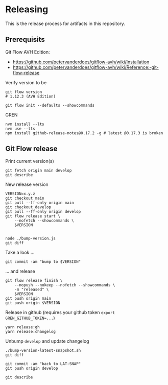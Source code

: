 # Releasing

This is the release process for artifacts in this repository.

## Prerequisits

Git Flow AVH Edition:
- https://github.com/petervanderdoes/gitflow-avh/wiki/Installation
- https://github.com/petervanderdoes/gitflow-avh/wiki/Reference:-git-flow-release

Verify version to be

    git flow version
    # 1.12.3 (AVH Edition)

    git flow init --defaults --showcommands

GREN

    nvm install --lts
    nvm use --lts
    npm install github-release-notes@0.17.2 -g # latest @0.17.3 is broken

## Git Flow release

Print current version(s)

    git fetch origin main develop
    git describe

New release version

    VERSION=x.y.z
    git checkout main
    git pull --ff-only origin main 
    git checkout develop
    git pull --ff-only origin develop
    git flow release start \
        --nofetch --showcommands \
        $VERSION
    
    
    node ./bump-version.js
    git diff

Take a look ...

    git commit -am "bump to $VERSION"

... and release

    git flow release finish \
        --nopush --nokeep --nofetch --showcommands \
        -m "released" \
        $VERSION
    git push origin main
    git push origin $VERSION

Release in github (requires your github token `export GREN_GITHUB_TOKEN=...`)

    yarn release:gh
    yarn release:changelog

Unbump `develop` and update changelog

    ./bump-version-latest-snapshot.sh
    git diff

    git commit -am "back to LAT-SNAP"
    git push origin develop
    
    git describe
